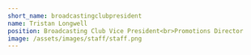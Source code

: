 ```yaml
---
short_name: broadcastingclubpresident
name: Tristan Longwell
position: Broadcasting Club Vice President<br>Promotions Director
image: /assets/images/staff/staff.png
---
```

